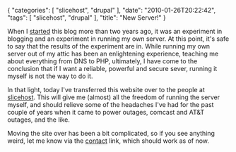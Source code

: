 {
    "categories": [
        "slicehost", 
        "drupal"
    ], 
    "date": "2010-01-26T20:22:42", 
    "tags": [
        "slicehost", 
        "drupal"
    ], 
    "title": "New Server!"
}

When I <a href="/blog/drupal-is-go">started</a> this blog more than two years ago, it was an experiment in blogging and an experiment in running my own server. At this point, it's safe to say that the results of the experiment are in. While running my own server out of my attic has been an enlightening experience, teaching me about everything from DNS to PHP, ultimately, I have come to the conclusion that if I want a reliable, powerful and secure sever, running it myself is not the way to do it.

In that light, today I've transferred this website over to the people at <a href="http://slicehost.com" target="_blank">slicehost</a>. This will give me (almost) all the freedom of running the server myself, and should relieve some of the headaches I've had for the past couple of years when it came to power outages, comcast and AT&T outages, and the like.

Moving the site over has been a bit complicated, so if you see anything weird, let me know via the <a href="/contact">contact</a> link, which should work as of now. 